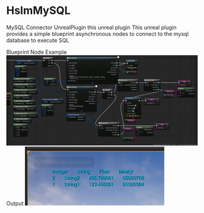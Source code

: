 # HslmMySQL
MySQL Connector UnrealPlugin 
this unreal plugin 
This unreal plugin provides a simple blueprint asynchronous nodes to connect to the mysql database to execute SQL

Blueprint Node Example
![Screenshot1](https://github.com/huiseliming/HslmMySQL/blob/main/Screenshot1.png)
Output
![Screenshot2](https://github.com/huiseliming/HslmMySQL/blob/main/Screenshot2.png)
